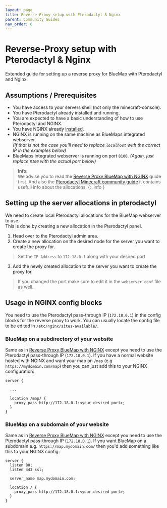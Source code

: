 ```yaml
---
layout: page
title: Reverse-Proxy setup with Pterodactyl & Nginx
parent: Community Guides
nav_order: 6
---
```


# Reverse-Proxy setup with Pterodactyl & Nginx

Extended guide for setting up a reverse proxy for BlueMap with Pterodactyl and Nginx.

## Assumptions / Prerequisites
- You have access to your servers shell (not only the minecraft-console).
- You have Pterodactyl already installed and running.
- You are expected to have a basic understanding of how to use Pterodactyl and NGINX.
- You have NGINX already
  [installed](https://docs.nginx.com/nginx/admin-guide/installing-nginx/installing-nginx-open-source/).
- NGINX is running on the same machine as BlueMaps integrated webserver.  
*(If that is not the case you'll need to replace `localhost` with the correct IP in the examples below)*
- BlueMaps integrated webserver is running on port `8100`. *(Again, just replace `8100` with the actual port below)*

> **Info:**<br>
> We advise you to read the [Reverse Proxy BlueMap with NGINX](https://bluemap.bluecolored.de/wiki/webserver/NginxProxy.html) guide first.
> And also the [Pterodactyl Minecraft community guide](https://pterodactyl.io/community/games/minecraft.html) it contains usefull info about the allocations.
{: .info }

## Setting up the server allocations in pterodactyl
We need to create local Pterodactyl allocations for the BlueMap webserver to use.  
This is done by creating a new allocation in the Pterodactyl panel.

1. Head over to the Pterodactyl admin area.
2. Create a new allocation on the desired node for the server you want to create the proxy for.
> Set the `IP Address` to `172.18.0.1` along with your desired port
3. Add the newly created allocation to the server you want to create the proxy for.
> If you changed the port make sure to edit it in the `webserver.conf` file as well.

## Usage in NGINX config blocks
You need to use the Pterodactyl pass-through IP (`172.18.0.1`) in the config blocks for the reverse proxy to work.
You can usually locate the config file to be edited in `/etc/nginx/sites-available/`.

### BlueMap on a subdirectory of your website
Same as in [Reverse Proxy BlueMap with NGINX](https://bluemap.bluecolored.de/wiki/webserver/NginxProxy.html) except you need to use the Pterodactyl pass-through IP (`172.18.0.1`).
If you have a normal website hosted with NGINX and want your map on `/map` (e.g `https://mydomain.com/map`) then
you can just add this to your NGINX configuration:
```nginx
server {
  
  ...

  location /map/ {
    proxy_pass http://172.18.0.1:<your desired port>;
  }
}
```

### BlueMap on a subdomain of your website
Same as in [Reverse Proxy BlueMap with NGINX](https://bluemap.bluecolored.de/wiki/webserver/NginxProxy.html) except you need to use the Pterodactyl pass-through IP (`172.18.0.1`).
If you want BlueMap on a subdomain e.g. `https://map.mydomain.com/` then you'd add something like this to
your NGINX config:
```nginx
server {
  listen 80;
  listen 443 ssl;

  server_name map.mydomain.com;

  location / {
    proxy_pass http://172.18.0.1:<your desired port>;
  }
}
```
